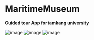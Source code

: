 # MaritimeMuseum
<strong>Guided tour App for tamkang university</strong>

![image](https://github.com/StevenLeeTW/MaritimeMuseum/assets/9196096/e326d5b6-deca-4d0a-9cbc-041e1f594078)
![image](https://github.com/StevenLeeTW/MaritimeMuseum/assets/9196096/75054ef2-236f-40bd-8a5d-5ace4ec545e4)
![image](https://github.com/StevenLeeTW/MaritimeMuseum/assets/9196096/0fb33dbc-1473-448a-9899-0247e3eb071d)

